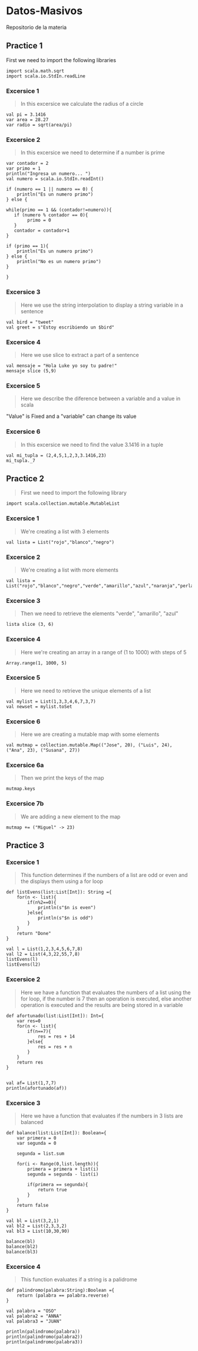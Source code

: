 # Datos-Masivos
Repositorio de la materia

## Practice 1
First we need to import the following libraries

```
import scala.math.sqrt
import scala.io.StdIn.readLine
```

### Excersice 1
> In this excersice we calculate the radius of a circle
```
val pi = 3.1416
var area = 28.27
var radio = sqrt(area/pi)
```

### Excersice 2
> In this excersice we need to determine if a number is prime
```
var contador = 2
var primo = 1
println("Ingresa un numero... ")
val numero = scala.io.StdIn.readInt()

if (numero == 1 || numero == 0) {
	println("Es un numero primo")
} else {

while(primo == 1 && (contador!=numero)){
   if (numero % contador == 0){
   		primo = 0 
   }
   contador = contador+1
}

if (primo == 1){
	println("Es un numero primo")
} else {
	println("No es un numero primo")
}

}
```

### Excersice 3
> Here we use the string interpolation to display a string variable in a sentence
```
val bird = "tweet"
val greet = s"Estoy escribiendo un $bird"
```

### Excersice 4
> Here we use slice to extract a part of a sentence
```
val mensaje = "Hola Luke yo soy tu padre!"
mensaje slice (5,9)
```

### Excersice 5
> Here we describe the diference between a variable and a value in scala

 "Value" is Fixed and a "variable" can change its value

### Excersice 6
> In this excersice we need to find the value 3.1416 in a tuple
```
val mi_tupla = (2,4,5,1,2,3,3.1416,23)
mi_tupla._7
```


## Practice 2
> First we need to import the following library

```
import scala.collection.mutable.MutableList
```

### Excersice 1
> We're creating a list with 3 elements

```
val lista = List("rojo","blanco","negro")
```

### Excersice 2
> We're creating a list with more elements

```
val lista = List("rojo","blanco","negro","verde","amarillo","azul","naranja","perla")
```

### Excersice 3
> Then we need to retrieve the elements "verde", "amarillo", "azul"

```
lista slice (3, 6)
```


### Excersice 4
> Here we're creating an array in a range of (1 to 1000) with steps of 5 

```
Array.range(1, 1000, 5)
```

### Excersice 5
> Here we need to retrieve the unique elements of a list

```
val mylist = List(1,3,3,4,6,7,3,7)  
val newset = mylist.toSet
```

### Excersice 6
> Here we are creating a mutable map with some elements

```
val mutmap = collection.mutable.Map(("Jose", 20), ("Luis", 24), ("Ana", 23), ("Susana", 27))
```

### Excersice 6a
> Then we print the keys of the map

```
mutmap.keys
```

### Excersice 7b
> We are adding a new element to the map

```
mutmap += ("Miguel" -> 23)
```


## Practice 3

### Excersice 1
> This function determines if the numbers of a list are odd or even and the displays them using a for loop

```
def listEvens(list:List[Int]): String ={
    for(n <- list){
        if(n%2==0){
            println(s"$n is even")
        }else{
            println(s"$n is odd")
        }
    }
    return "Done"
}

val l = List(1,2,3,4,5,6,7,8)
val l2 = List(4,3,22,55,7,8)
listEvens(l)
listEvens(l2)
```

### Excersice 2
> Here we have a function that evaluates the numbers of a list using the for loop, if the number is 7 then an operation is executed, else another operation is executed and the results are being stored in a variable

```
def afortunado(list:List[Int]): Int={
    var res=0
    for(n <- list){
        if(n==7){
            res = res + 14
        }else{
            res = res + n
        }
    }
    return res
}


val af= List(1,7,7)
println(afortunado(af))
```


### Excersice 3
> Here we have a function that evaluates if the numbers in 3 lists are balanced

```
def balance(list:List[Int]): Boolean={
    var primera = 0
    var segunda = 0

    segunda = list.sum

    for(i <- Range(0,list.length)){
        primera = primera + list(i)
        segunda = segunda - list(i)

        if(primera == segunda){
            return true
        }
    }
    return false 
}

val bl = List(3,2,1)
val bl2 = List(2,3,3,2)
val bl3 = List(10,30,90)

balance(bl)
balance(bl2)
balance(bl3)
```

### Excersice 4
> This function evaluates if a string is a palidrome

```
def palindromo(palabra:String):Boolean ={
    return (palabra == palabra.reverse)
}

val palabra = "OSO"
val palabra2 = "ANNA"
val palabra3 = "JUAN"

println(palindromo(palabra))
println(palindromo(palabra2))
println(palindromo(palabra3))
```

